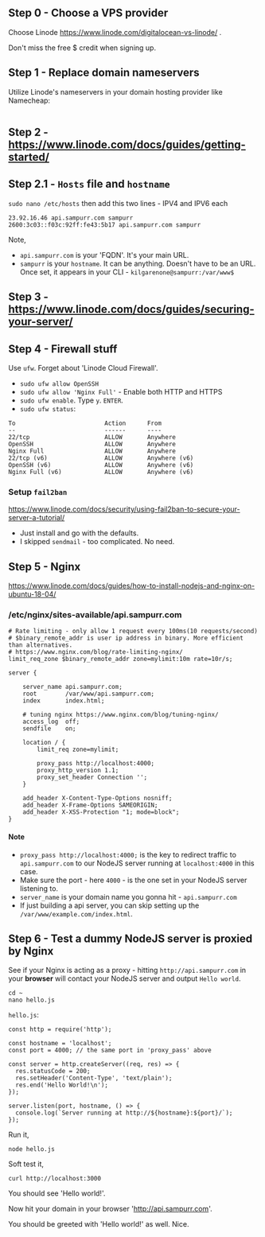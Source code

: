 ## Step 0 - Choose a VPS provider

Choose Linode https://www.linode.com/digitalocean-vs-linode/ .

Don't miss the free $ credit when signing up.

## Step 1 - Replace domain nameservers

Utilize Linode's nameservers in your domain hosting provider like Namecheap:

```

```

## Step 2 - https://www.linode.com/docs/guides/getting-started/

## Step 2.1 - `Hosts` file and `hostname`

`sudo nano /etc/hosts`
then add this two lines - IPV4 and IPV6 each

```
23.92.16.46 api.sampurr.com sampurr
2600:3c03::f03c:92ff:fe43:5b17 api.sampurr.com sampurr
```

Note,

- `api.sampurr.com` is your 'FQDN'. It's your main URL.
- `sampurr` is your `hostname`. It can be anything. Doesn't have to be an URL. Once set, it appears in your CLI - `kilgarenone@sampurr:/var/www$`

## Step 3 - https://www.linode.com/docs/guides/securing-your-server/

## Step 4 - Firewall stuff

Use `ufw`. Forget about 'Linode Cloud Firewall'.

- `sudo ufw allow OpenSSH`
- `sudo ufw allow 'Nginx Full'` - Enable both HTTP and HTTPS
- `sudo ufw enable`. Type `y`. `ENTER`.
- `sudo ufw status`:

```
To                         Action      From
--                         ------      ----
22/tcp                     ALLOW       Anywhere
OpenSSH                    ALLOW       Anywhere
Nginx Full                 ALLOW       Anywhere
22/tcp (v6)                ALLOW       Anywhere (v6)
OpenSSH (v6)               ALLOW       Anywhere (v6)
Nginx Full (v6)            ALLOW       Anywhere (v6)
```

### Setup `fail2ban`

https://www.linode.com/docs/security/using-fail2ban-to-secure-your-server-a-tutorial/

- Just install and go with the defaults.
- I skipped `sendmail` - too complicated. No need.

## Step 5 - Nginx

https://www.linode.com/docs/guides/how-to-install-nodejs-and-nginx-on-ubuntu-18-04/

### /etc/nginx/sites-available/api.sampurr.com

```
# Rate limiting - only allow 1 request every 100ms(10 requests/second)
# $binary_remote_addr is user ip address in binary. More efficient than alternatives.
# https://www.nginx.com/blog/rate-limiting-nginx/
limit_req_zone $binary_remote_addr zone=mylimit:10m rate=10r/s;

server {

    server_name api.sampurr.com;
    root        /var/www/api.sampurr.com;
    index       index.html;

    # tuning nginx https://www.nginx.com/blog/tuning-nginx/
    access_log  off;
    sendfile    on;

    location / {
        limit_req zone=mylimit;

        proxy_pass http://localhost:4000;
        proxy_http_version 1.1;
        proxy_set_header Connection '';
    }

    add_header X-Content-Type-Options nosniff;
    add_header X-Frame-Options SAMEORIGIN;
    add_header X-XSS-Protection "1; mode=block";
}
```

#### Note

- `proxy_pass http://localhost:4000;` is the key to redirect traffic to `api.sampurr.com` to our NodeJS server running at `localhost:4000` in this case.
- Make sure the port - here `4000` - is the one set in your NodeJS server listening to.
- `server_name` is your domain name you gonna hit - `api.sampurr.com`
- If just building a api server, you can skip setting up the `/var/www/example.com/index.html`.

## Step 6 - Test a dummy NodeJS server is proxied by Nginx

See if your Nginx is acting as a proxy - hitting `http://api.sampurr.com` in your **browser** will contact your NodeJS server and output `Hello world`.

```
cd ~
nano hello.js
```

`hello.js`:

```
const http = require('http');

const hostname = 'localhost';
const port = 4000; // the same port in 'proxy_pass' above

const server = http.createServer((req, res) => {
  res.statusCode = 200;
  res.setHeader('Content-Type', 'text/plain');
  res.end('Hello World!\n');
});

server.listen(port, hostname, () => {
  console.log(`Server running at http://${hostname}:${port}/`);
});
```

Run it,

```
node hello.js
```

Soft test it,

```
curl http://localhost:3000
```

You should see 'Hello world!'.

Now hit your domain in your browser 'http://api.sampurr.com'.

You should be greeted with 'Hello world!' as well. Nice.

